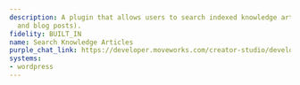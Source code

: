 ```yaml
---
description: A plugin that allows users to search indexed knowledge articles (pages
  and blog posts).
fidelity: BUILT_IN
name: Search Knowledge Articles
purple_chat_link: https://developer.moveworks.com/creator-studio/developer-tools/purple-chat/?conversation=%7B%22startTimestamp%22%3A%2211%3A43%2BAM%22%2C%22messages%22%3A%5B%7B%22parts%22%3A%5B%7B%22richText%22%3A%22I+need+help+writing+an+article+about+the+latest+SEO+trends+for+my+blog.%22%7D%5D%2C%22role%22%3A%22user%22%7D%2C%7B%22parts%22%3A%5B%7B%22reasoningSteps%22%3A%5B%7B%22richText%22%3A%22%3Cp%3ESearching+WordPress+knowledge+base+for+%5C%22SEO+trends%5C%22%3C%2Fp%3E%22%2C%22status%22%3A%22success%22%7D%2C%7B%22richText%22%3A%22%3Cp%3EReading+2+pages+and+1+blog+post%3C%2Fp%3E%22%2C%22status%22%3A%22success%22%7D%5D%7D%2C%7B%22richText%22%3A%22%3Cp%3EHere+are+some+talking+points+for+a+blog+article+about+%3Cb%3ESEO+Trends%3C%2Fb%3E%3A%3C%2Fp%3E%22%7D%2C%7B%22richText%22%3A%22%3Cp%3E1.+%3Cb%3EMobile-First+Indexing%3C%2Fb%3E%3A%3Cbr%2F%3E%5Cn+%26nbsp%3B-+Explain+that+Google+primarily+uses+the+mobile+version+of+content+for+indexing+and+ranking.%3Cbr%2F%3E%5Cn+%26nbsp%3B-+Highlight+the+importance+of+having+a+responsive+and+mobile-friendly+website.%3Cbr%2F%3E%5Cn%3Cbr%2F%3E%5Cn2.+%3Cb%3EFeatured+Snippets+Optimization%3C%2Fb%3E%3A%3Cbr%2F%3E%5Cn+%26nbsp%3B-+Describe+what+featured+snippets+are+and+how+they+can+drive+traffic.%3Cbr%2F%3E%5Cn+%26nbsp%3B-+Provide+tips+on+how+to+optimize+content+to+increase+the+chances+of+appearing+in+featured+snippets.%3C%2Fp%3E%22%7D%2C%7B%22citations%22%3A%5B%7B%22citationTitle%22%3A%22WordPress+SEO+Guide%22%2C%22connectorName%22%3A%22wordpress%22%7D%5D%7D%5D%2C%22role%22%3A%22assistant%22%7D%5D%7D
systems:
- wordpress
---
```

